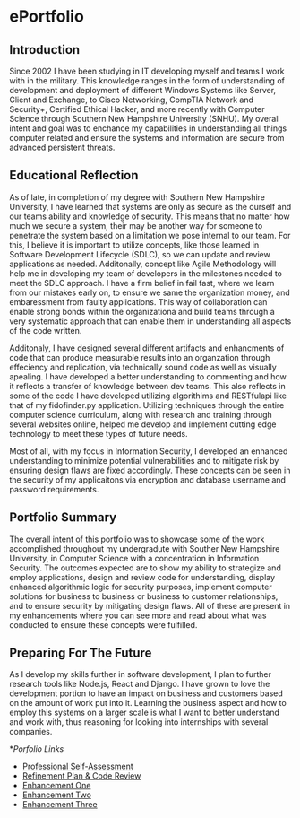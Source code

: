 
# ePortfolio

## Introduction

Since 2002 I have been studying in IT developing myself and teams I work with in the military.  This knowledge ranges in the form of understanding of development and deployment of different Windows Systems like Server, Client and Exchange, to Cisco Networking, CompTIA Network and Security+, Certified Ethical Hacker, and more recently with Computer Science through Southern New Hampshire University (SNHU).  My overall intent and goal was to enchance my capabilities in understanding all things computer related and ensure the systems and information are secure from advanced persistent threats.


## Educational Reflection

As of late, in completion of my degree with Southern New Hampshire University, I have learned that systems are only as secure as the ourself and our teams ability and knowledge of security.  This means that no matter how much we secure a system, their may be another way for someone to penetrate the system based on a limitation we pose internal to our team.  For this, I believe it is important to utilize concepts, like those learned in Software Development Lifecycle (SDLC), so we can update and review applications as needed.  Additonally, concept like Agile Methodology will help me in developing my team of developers in the milestones needed to meet the SDLC approach.  I have a firm belief in fail fast, where we learn from our mistakes early on, to ensure we same the organization money, and embaressment from faulty applications.  This way of collaboration can enable strong bonds within the organizationa and build teams through a very systematic approach that can enable them in understanding all aspects of the code written.

Additonaly, I have designed several different artifacts and enhancments of code that can produce measurable results into an organzation through effeciency and replication, via technically sound code as well as visually apealing.  I have developed a better understanding to commenting and how it reflects a transfer of knowledge between dev teams.  This also reflects in some of the code I have developed utilizing algorithims and RESTfulapi like that of my fidofinder.py application.  Utilizing techniques through the entire computer science curriculum, along with research and training through several websites online, helped me develop and implement cutting edge technology to meet these types of future needs.

Most of all, with my focus in Information Security, I developed an enhanced understanding to minimize potential vulnerabilities and to mitigate risk by ensuring design flaws are fixed accordingly.  These concepts can be seen in the security of my applicaitons via encryption and database username and password requirements.


## Portfolio Summary

The overall intent of this portfolio was to showcase some of the work accomplished throughout my undergradute with Souther New Hampshire University, in Computer Science with a concentration in Information Security.  The outcomes expected are to show my ability to strategize and employ applications, design and review code for understanding, display enhanced algorithmic logic for security purposes, implement computer solutions for business to business or business to customer relationships, and to ensure security by mitigating design flaws.  All of these are present in my enhancements where you can see more and read about what was conducted to ensure these concepts were fulfilled.

## Preparing For The Future

As I develop my skills further in software development, I plan to further research tools like Node.js, React and Django.  I have grown to love the development portion to have an impact on business and customers based on the amount of work put into it.  Learning the business aspect and how to employ this systems on a larger scale is what I want to better understand and work with, thus reasoning for looking into internships with several companies.

**Porfolio Links*<br>
* [Professional Self-Assessment](https://mikeariv.github.io/index.html)<br>
* [Refinement Plan & Code Review](https://mikeariv.github.io/CodeReview.html)<br>
* [Enhancement One](https://mikeariv.github.io/EnhancementOne.html)<br>
* [Enhancement Two](https://mikeariv.github.io/EnhancementTwo.html)<br>
* [Enhancement Three](https://mikeariv.github.io/EnhancementThree.html)
